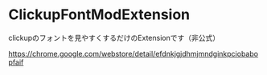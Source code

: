 # ClickupFontModExtension
clickupのフォントを見やすくするだけのExtensionです（非公式）

https://chrome.google.com/webstore/detail/efdnkjgjdhmjmndginkpciobabopfaif
